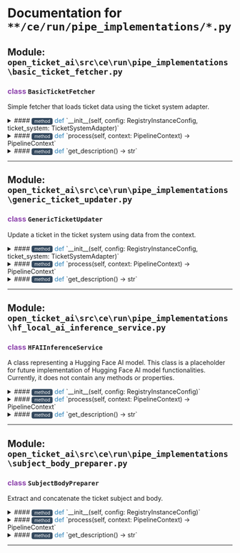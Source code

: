 # Documentation for `**/ce/run/pipe_implementations/*.py`

## Module: `open_ticket_ai\src\ce\run\pipe_implementations\basic_ticket_fetcher.py`


### <span style='color: #8E44AD;'>class</span> `BasicTicketFetcher`

Simple fetcher that loads ticket data using the ticket system adapter.


<details>
<summary>#### <span style='font-size: 0.7em; background-color: #34495E; color: white; padding: 2px 6px; border-radius: 4px; vertical-align: middle;'>method</span> <span style='color: #2980B9;'>def</span> `__init__(self, config: RegistryInstanceConfig, ticket_system: TicketSystemAdapter)`</summary>

Initializes the BasicTicketFetcher with configuration and ticket system adapter.

**Parameters:**

- **`config`** () - The configuration instance for the fetcher.
- **`ticket_system`** () - The adapter for interacting with the ticket system.

</details>


<details>
<summary>#### <span style='font-size: 0.7em; background-color: #34495E; color: white; padding: 2px 6px; border-radius: 4px; vertical-align: middle;'>method</span> <span style='color: #2980B9;'>def</span> `process(self, context: PipelineContext) -> PipelineContext`</summary>

Fetches ticket data and updates the pipeline context.
Retrieves the ticket using the ticket ID from the context and updates
the context's data dictionary with the ticket information.

**Parameters:**

- **`context`** () - The pipeline context containing the ticket ID.

**Returns:** (`PipelineContext`) - The updated pipeline context with ticket data.

</details>


<details>
<summary>#### <span style='font-size: 0.7em; background-color: #34495E; color: white; padding: 2px 6px; border-radius: 4px; vertical-align: middle;'>method</span> <span style='color: #2980B9;'>def</span> `get_description() -> str`</summary>

Provides a description of this pipe's functionality.

**Returns:** (`str`) - A description of the pipe.

</details>


---

## Module: `open_ticket_ai\src\ce\run\pipe_implementations\generic_ticket_updater.py`


### <span style='color: #8E44AD;'>class</span> `GenericTicketUpdater`

Update a ticket in the ticket system using data from the context.


<details>
<summary>#### <span style='font-size: 0.7em; background-color: #34495E; color: white; padding: 2px 6px; border-radius: 4px; vertical-align: middle;'>method</span> <span style='color: #2980B9;'>def</span> `__init__(self, config: RegistryInstanceConfig, ticket_system: TicketSystemAdapter)`</summary>

Initializes the GenericTicketUpdater with configuration and ticket system adapter.

**Parameters:**

- **`config`** () - Configuration instance for the pipeline component.
- **`ticket_system`** () - Adapter for interacting with the ticket system.

</details>


<details>
<summary>#### <span style='font-size: 0.7em; background-color: #34495E; color: white; padding: 2px 6px; border-radius: 4px; vertical-align: middle;'>method</span> <span style='color: #2980B9;'>def</span> `process(self, context: PipelineContext) -> PipelineContext`</summary>

Processes the pipeline context to update the ticket if update data exists.
Retrieves update data from the context and updates the ticket in the ticket system
if update data is present. Returns the context unchanged.

**Parameters:**

- **`context`** () - The pipeline context containing data and ticket information.

**Returns:** () - The original pipeline context after processing.

</details>


<details>
<summary>#### <span style='font-size: 0.7em; background-color: #34495E; color: white; padding: 2px 6px; border-radius: 4px; vertical-align: middle;'>method</span> <span style='color: #2980B9;'>def</span> `get_description() -> str`</summary>


</details>


---

## Module: `open_ticket_ai\src\ce\run\pipe_implementations\hf_local_ai_inference_service.py`


### <span style='color: #8E44AD;'>class</span> `HFAIInferenceService`

A class representing a Hugging Face AI model.
This class is a placeholder for future implementation of Hugging Face AI model functionalities.
Currently, it does not contain any methods or properties.


<details>
<summary>#### <span style='font-size: 0.7em; background-color: #34495E; color: white; padding: 2px 6px; border-radius: 4px; vertical-align: middle;'>method</span> <span style='color: #2980B9;'>def</span> `__init__(self, config: RegistryInstanceConfig)`</summary>

Initializes the HFAIInferenceService with configuration.

**Parameters:**

- **`config`** (`RegistryInstanceConfig`) - Configuration instance for the service.

</details>


<details>
<summary>#### <span style='font-size: 0.7em; background-color: #34495E; color: white; padding: 2px 6px; border-radius: 4px; vertical-align: middle;'>method</span> <span style='color: #2980B9;'>def</span> `process(self, context: PipelineContext) -> PipelineContext`</summary>

Processes pipeline context by storing prepared data as model result.

**Parameters:**

- **`context`** (`PipelineContext`) - The pipeline context containing data to process.

**Returns:** (`PipelineContext`) - The updated pipeline context with model result stored.

</details>


<details>
<summary>#### <span style='font-size: 0.7em; background-color: #34495E; color: white; padding: 2px 6px; border-radius: 4px; vertical-align: middle;'>method</span> <span style='color: #2980B9;'>def</span> `get_description() -> str`</summary>

Provides a description of the service.

**Returns:** (`str`) - Description text for the Hugging Face AI model service.

</details>


---

## Module: `open_ticket_ai\src\ce\run\pipe_implementations\subject_body_preparer.py`


### <span style='color: #8E44AD;'>class</span> `SubjectBodyPreparer`

Extract and concatenate the ticket subject and body.


<details>
<summary>#### <span style='font-size: 0.7em; background-color: #34495E; color: white; padding: 2px 6px; border-radius: 4px; vertical-align: middle;'>method</span> <span style='color: #2980B9;'>def</span> `__init__(self, config: RegistryInstanceConfig)`</summary>

Initializes the SubjectBodyPreparer with configuration.

**Parameters:**

- **`config`** (`RegistryInstanceConfig`) - Configuration parameters for the preparer.

</details>


<details>
<summary>#### <span style='font-size: 0.7em; background-color: #34495E; color: white; padding: 2px 6px; border-radius: 4px; vertical-align: middle;'>method</span> <span style='color: #2980B9;'>def</span> `process(self, context: PipelineContext) -> PipelineContext`</summary>

Processes ticket data to prepare subject and body content.
Extracts subject and body fields from context data, repeats the subject
as specified in configuration, and concatenates with the body. Stores
the result in context under 'prepared_data' key.

**Parameters:**

- **`context`** (`PipelineContext`) - Pipeline context containing ticket data.

**Returns:** (`PipelineContext`) - Updated context with prepared data.

</details>


<details>
<summary>#### <span style='font-size: 0.7em; background-color: #34495E; color: white; padding: 2px 6px; border-radius: 4px; vertical-align: middle;'>method</span> <span style='color: #2980B9;'>def</span> `get_description() -> str`</summary>

Provides a description of the pipe's functionality.

**Returns:** (`str`) - Description of the pipe's purpose.

</details>


---
